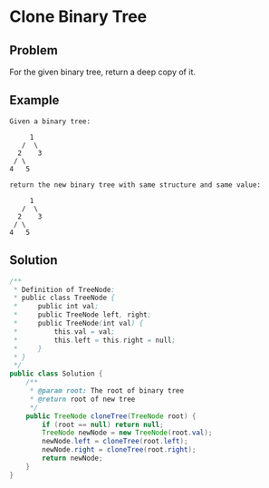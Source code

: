 Clone Binary Tree
=================

Problem
-------

For the given binary tree, return a deep copy of it.

Example
-------

```
Given a binary tree:

     1
   /  \
  2    3
 / \
4   5

return the new binary tree with same structure and same value:

     1
   /  \
  2    3
 / \
4   5

```



Solution
--------

```java
/**
 * Definition of TreeNode:
 * public class TreeNode {
 *     public int val;
 *     public TreeNode left, right;
 *     public TreeNode(int val) {
 *         this.val = val;
 *         this.left = this.right = null;
 *     }
 * }
 */
public class Solution {
    /**
     * @param root: The root of binary tree
     * @return root of new tree
     */
    public TreeNode cloneTree(TreeNode root) {
        if (root == null) return null;
        TreeNode newNode = new TreeNode(root.val);
        newNode.left = cloneTree(root.left);
        newNode.right = cloneTree(root.right);
        return newNode;
    }
}
```